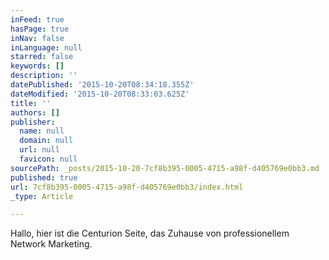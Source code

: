 ```yaml
---
inFeed: true
hasPage: true
inNav: false
inLanguage: null
starred: false
keywords: []
description: ''
datePublished: '2015-10-20T08:34:18.355Z'
dateModified: '2015-10-20T08:33:03.625Z'
title: ''
authors: []
publisher:
  name: null
  domain: null
  url: null
  favicon: null
sourcePath: _posts/2015-10-20-7cf8b395-0005-4715-a98f-d405769e0bb3.md
published: true
url: 7cf8b395-0005-4715-a98f-d405769e0bb3/index.html
_type: Article

---
```

Hallo, hier ist die Centurion Seite, das Zuhause von professionellem Network Marketing.